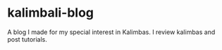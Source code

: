 # kalimbali-blog
A blog I made for my special interest in Kalimbas. I review kalimbas and post tutorials.
